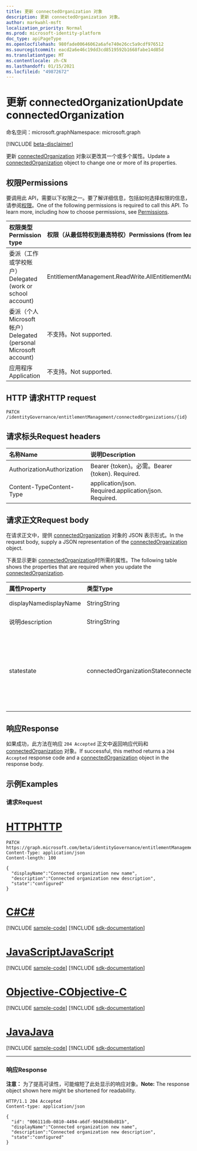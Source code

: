 ```yaml
---
title: 更新 connectedOrganization 对象
description: 更新 connectedOrganization 对象。
author: markwahl-msft
localization_priority: Normal
ms.prod: microsoft-identity-platform
doc_type: apiPageType
ms.openlocfilehash: 980fade00646062a6afe740e26cc5a9cdf976512
ms.sourcegitcommit: eacd2a6e46c19dd3cd8519592b1668fabe14d85d
ms.translationtype: MT
ms.contentlocale: zh-CN
ms.lasthandoff: 01/15/2021
ms.locfileid: "49872672"
---
```

# <a name="update-connectedorganization"></a><span data-ttu-id="7a3e3-103">更新 connectedOrganization</span><span class="sxs-lookup"><span data-stu-id="7a3e3-103">Update connectedOrganization</span></span>

<span data-ttu-id="7a3e3-104">命名空间：microsoft.graph</span><span class="sxs-lookup"><span data-stu-id="7a3e3-104">Namespace: microsoft.graph</span></span>

[!INCLUDE [beta-disclaimer](../../includes/beta-disclaimer.md)]

<span data-ttu-id="7a3e3-105">更新 [connectedOrganization](../resources/connectedorganization.md) 对象以更改其一个或多个属性。</span><span class="sxs-lookup"><span data-stu-id="7a3e3-105">Update a [connectedOrganization](../resources/connectedorganization.md) object to change one or more of its properties.</span></span>

## <a name="permissions"></a><span data-ttu-id="7a3e3-106">权限</span><span class="sxs-lookup"><span data-stu-id="7a3e3-106">Permissions</span></span>
<span data-ttu-id="7a3e3-p101">要调用此 API，需要以下权限之一。要了解详细信息，包括如何选择权限的信息，请参阅[权限](/graph/permissions-reference)。</span><span class="sxs-lookup"><span data-stu-id="7a3e3-p101">One of the following permissions is required to call this API. To learn more, including how to choose permissions, see [Permissions](/graph/permissions-reference).</span></span>

|<span data-ttu-id="7a3e3-109">权限类型</span><span class="sxs-lookup"><span data-stu-id="7a3e3-109">Permission type</span></span>|<span data-ttu-id="7a3e3-110">权限（从最低特权到最高特权）</span><span class="sxs-lookup"><span data-stu-id="7a3e3-110">Permissions (from least to most privileged)</span></span>|
|:---|:---|
|<span data-ttu-id="7a3e3-111">委派（工作或学校帐户）</span><span class="sxs-lookup"><span data-stu-id="7a3e3-111">Delegated (work or school account)</span></span>     | <span data-ttu-id="7a3e3-112">EntitlementManagement.ReadWrite.All</span><span class="sxs-lookup"><span data-stu-id="7a3e3-112">EntitlementManagement.ReadWrite.All</span></span> |
|<span data-ttu-id="7a3e3-113">委派（个人 Microsoft 帐户）</span><span class="sxs-lookup"><span data-stu-id="7a3e3-113">Delegated (personal Microsoft account)</span></span> | <span data-ttu-id="7a3e3-114">不支持。</span><span class="sxs-lookup"><span data-stu-id="7a3e3-114">Not supported.</span></span> |
|<span data-ttu-id="7a3e3-115">应用程序</span><span class="sxs-lookup"><span data-stu-id="7a3e3-115">Application</span></span>                            | <span data-ttu-id="7a3e3-116">不支持。</span><span class="sxs-lookup"><span data-stu-id="7a3e3-116">Not supported.</span></span> |

## <a name="http-request"></a><span data-ttu-id="7a3e3-117">HTTP 请求</span><span class="sxs-lookup"><span data-stu-id="7a3e3-117">HTTP request</span></span>

<!-- {
  "blockType": "ignored"
}
-->
``` http
PATCH /identityGovernance/entitlementManagement/connectedOrganizations/{id}
```

## <a name="request-headers"></a><span data-ttu-id="7a3e3-118">请求标头</span><span class="sxs-lookup"><span data-stu-id="7a3e3-118">Request headers</span></span>
|<span data-ttu-id="7a3e3-119">名称</span><span class="sxs-lookup"><span data-stu-id="7a3e3-119">Name</span></span>|<span data-ttu-id="7a3e3-120">说明</span><span class="sxs-lookup"><span data-stu-id="7a3e3-120">Description</span></span>|
|:---|:---|
|<span data-ttu-id="7a3e3-121">Authorization</span><span class="sxs-lookup"><span data-stu-id="7a3e3-121">Authorization</span></span>|<span data-ttu-id="7a3e3-p102">Bearer {token}。必需。</span><span class="sxs-lookup"><span data-stu-id="7a3e3-p102">Bearer {token}. Required.</span></span>|
|<span data-ttu-id="7a3e3-124">Content-Type</span><span class="sxs-lookup"><span data-stu-id="7a3e3-124">Content-Type</span></span>|<span data-ttu-id="7a3e3-p103">application/json. Required.</span><span class="sxs-lookup"><span data-stu-id="7a3e3-p103">application/json. Required.</span></span>|

## <a name="request-body"></a><span data-ttu-id="7a3e3-127">请求正文</span><span class="sxs-lookup"><span data-stu-id="7a3e3-127">Request body</span></span>
<span data-ttu-id="7a3e3-128">在请求正文中，提供 [connectedOrganization](../resources/connectedorganization.md) 对象的 JSON 表示形式。</span><span class="sxs-lookup"><span data-stu-id="7a3e3-128">In the request body, supply a JSON representation of the [connectedOrganization](../resources/connectedorganization.md) object.</span></span>

<span data-ttu-id="7a3e3-129">下表显示更新 [connectedOrganization](../resources/connectedorganization.md)时所需的属性。</span><span class="sxs-lookup"><span data-stu-id="7a3e3-129">The following table shows the properties that are required when you update the [connectedOrganization](../resources/connectedorganization.md).</span></span>

|<span data-ttu-id="7a3e3-130">属性</span><span class="sxs-lookup"><span data-stu-id="7a3e3-130">Property</span></span>|<span data-ttu-id="7a3e3-131">类型</span><span class="sxs-lookup"><span data-stu-id="7a3e3-131">Type</span></span>|<span data-ttu-id="7a3e3-132">说明</span><span class="sxs-lookup"><span data-stu-id="7a3e3-132">Description</span></span>|
|:---|:---|:---|
| <span data-ttu-id="7a3e3-133">displayName</span><span class="sxs-lookup"><span data-stu-id="7a3e3-133">displayName</span></span>  |<span data-ttu-id="7a3e3-134">String</span><span class="sxs-lookup"><span data-stu-id="7a3e3-134">String</span></span> | <span data-ttu-id="7a3e3-135">连接的组织名称。</span><span class="sxs-lookup"><span data-stu-id="7a3e3-135">The connected organization name.</span></span>  |
| <span data-ttu-id="7a3e3-136">说明</span><span class="sxs-lookup"><span data-stu-id="7a3e3-136">description</span></span>  |<span data-ttu-id="7a3e3-137">String</span><span class="sxs-lookup"><span data-stu-id="7a3e3-137">String</span></span> | <span data-ttu-id="7a3e3-138">连接的组织说明。</span><span class="sxs-lookup"><span data-stu-id="7a3e3-138">The connected organization description.</span></span> |
| <span data-ttu-id="7a3e3-139">state</span><span class="sxs-lookup"><span data-stu-id="7a3e3-139">state</span></span>        |<span data-ttu-id="7a3e3-140">connectedOrganizationState</span><span class="sxs-lookup"><span data-stu-id="7a3e3-140">connectedOrganizationState</span></span>|<span data-ttu-id="7a3e3-141">已连接组织的状态定义具有请求者范围类型的分配策略 `AllConfiguredConnectedOrganizationSubjects` 是否适用。</span><span class="sxs-lookup"><span data-stu-id="7a3e3-141">The state of a connected organization defines whether assignment policies with requestor scope type `AllConfiguredConnectedOrganizationSubjects` are applicable or not.</span></span> <span data-ttu-id="7a3e3-142">可取值为：`configured`、`proposed`。</span><span class="sxs-lookup"><span data-stu-id="7a3e3-142">Possible values are: `configured`, `proposed`.</span></span>|

## <a name="response"></a><span data-ttu-id="7a3e3-143">响应</span><span class="sxs-lookup"><span data-stu-id="7a3e3-143">Response</span></span>

<span data-ttu-id="7a3e3-144">如果成功，此方法在响应 `204 Accepted` 正文中返回响应代码和 [connectedOrganization](../resources/connectedorganization.md) 对象。</span><span class="sxs-lookup"><span data-stu-id="7a3e3-144">If successful, this method returns a `204 Accepted` response code and a [connectedOrganization](../resources/connectedorganization.md) object in the response body.</span></span>

## <a name="examples"></a><span data-ttu-id="7a3e3-145">示例</span><span class="sxs-lookup"><span data-stu-id="7a3e3-145">Examples</span></span>

### <a name="request"></a><span data-ttu-id="7a3e3-146">请求</span><span class="sxs-lookup"><span data-stu-id="7a3e3-146">Request</span></span>

# <a name="http"></a>[<span data-ttu-id="7a3e3-147">HTTP</span><span class="sxs-lookup"><span data-stu-id="7a3e3-147">HTTP</span></span>](#tab/http)
<!-- {
  "blockType": "request",
  "name": "update_connectedorganization"
}
-->
``` http
PATCH https://graph.microsoft.com/beta/identityGovernance/entitlementManagement/connectedOrganizations/{id}
Content-Type: application/json
Content-length: 100

{
  "displayName":"Connected organization new name",
  "description":"Connected organization new description",
  "state":"configured"
}
```
# <a name="c"></a>[<span data-ttu-id="7a3e3-148">C#</span><span class="sxs-lookup"><span data-stu-id="7a3e3-148">C#</span></span>](#tab/csharp)
[!INCLUDE [sample-code](../includes/snippets/csharp/update-connectedorganization-csharp-snippets.md)]
[!INCLUDE [sdk-documentation](../includes/snippets/snippets-sdk-documentation-link.md)]

# <a name="javascript"></a>[<span data-ttu-id="7a3e3-149">JavaScript</span><span class="sxs-lookup"><span data-stu-id="7a3e3-149">JavaScript</span></span>](#tab/javascript)
[!INCLUDE [sample-code](../includes/snippets/javascript/update-connectedorganization-javascript-snippets.md)]
[!INCLUDE [sdk-documentation](../includes/snippets/snippets-sdk-documentation-link.md)]

# <a name="objective-c"></a>[<span data-ttu-id="7a3e3-150">Objective-C</span><span class="sxs-lookup"><span data-stu-id="7a3e3-150">Objective-C</span></span>](#tab/objc)
[!INCLUDE [sample-code](../includes/snippets/objc/update-connectedorganization-objc-snippets.md)]
[!INCLUDE [sdk-documentation](../includes/snippets/snippets-sdk-documentation-link.md)]

# <a name="java"></a>[<span data-ttu-id="7a3e3-151">Java</span><span class="sxs-lookup"><span data-stu-id="7a3e3-151">Java</span></span>](#tab/java)
[!INCLUDE [sample-code](../includes/snippets/java/update-connectedorganization-java-snippets.md)]
[!INCLUDE [sdk-documentation](../includes/snippets/snippets-sdk-documentation-link.md)]

---



### <a name="response"></a><span data-ttu-id="7a3e3-152">响应</span><span class="sxs-lookup"><span data-stu-id="7a3e3-152">Response</span></span>
<span data-ttu-id="7a3e3-153">**注意：** 为了提高可读性，可能缩短了此处显示的响应对象。</span><span class="sxs-lookup"><span data-stu-id="7a3e3-153">**Note:** The response object shown here might be shortened for readability.</span></span>
<!-- {
  "blockType": "response",
  "truncated": true,
  "@odata.type": "microsoft.graph.connectedOrganization"
}
-->
``` http
HTTP/1.1 204 Accepted
Content-type: application/json

{
  "id": "006111db-0810-4494-a6df-904d368bd81b",
  "displayName":"Connected organization new name",
  "description":"Connected organization new description",
  "state":"configured"
}
```

<!--
{
  "type": "#page.annotation",
  "description": "Update connectedOrganization",
  "keywords": "",
  "section": "documentation",
  "tocPath": "",
  "suppressions": [
  ]
}
-->


